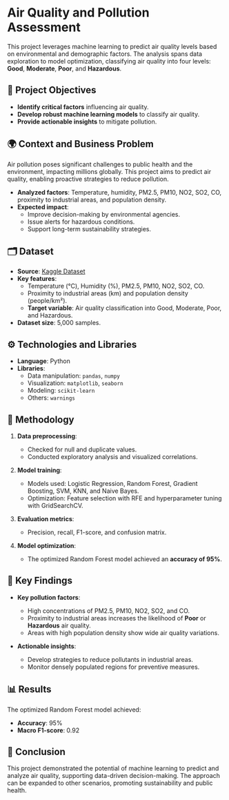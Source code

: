 # Air Quality and Pollution Assessment

This project leverages machine learning to predict air quality levels based on environmental and demographic factors. The analysis spans data exploration to model optimization, classifying air quality into four levels: **Good**, **Moderate**, **Poor**, and **Hazardous**.

## 🎯 Project Objectives

- **Identify critical factors** influencing air quality.
- **Develop robust machine learning models** to classify air quality.
- **Provide actionable insights** to mitigate pollution.

## 🌍 Context and Business Problem

Air pollution poses significant challenges to public health and the environment, impacting millions globally. This project aims to predict air quality, enabling proactive strategies to reduce pollution.

- **Analyzed factors**: Temperature, humidity, PM2.5, PM10, NO2, SO2, CO, proximity to industrial areas, and population density.
- **Expected impact**:
  - Improve decision-making by environmental agencies.
  - Issue alerts for hazardous conditions.
  - Support long-term sustainability strategies.

## 🗂️ Dataset

- **Source**: [Kaggle Dataset](https://www.kaggle.com/datasets/mujtabamatin/air-quality-and-pollution-assessment)
- **Key features**:
  - Temperature (°C), Humidity (%), PM2.5, PM10, NO2, SO2, CO.
  - Proximity to industrial areas (km) and population density (people/km²).
  - **Target variable**: Air quality classification into Good, Moderate, Poor, and Hazardous.
- **Dataset size**: 5,000 samples.

## ⚙️ Technologies and Libraries

- **Language**: Python
- **Libraries**:
  - Data manipulation: `pandas`, `numpy`
  - Visualization: `matplotlib`, `seaborn`
  - Modeling: `scikit-learn`
  - Others: `warnings`

## 🚀 Methodology

1. **Data preprocessing**:
   - Checked for null and duplicate values.
   - Conducted exploratory analysis and visualized correlations.

2. **Model training**:
   - Models used: Logistic Regression, Random Forest, Gradient Boosting, SVM, KNN, and Naive Bayes.
   - Optimization: Feature selection with RFE and hyperparameter tuning with GridSearchCV.

3. **Evaluation metrics**:
   - Precision, recall, F1-score, and confusion matrix.

4. **Model optimization**:
   - The optimized Random Forest model achieved an **accuracy of 95%**.

## 🔑 Key Findings

- **Key pollution factors**:
  - High concentrations of PM2.5, PM10, NO2, SO2, and CO.
  - Proximity to industrial areas increases the likelihood of **Poor** or **Hazardous** air quality.
  - Areas with high population density show wide air quality variations.

- **Actionable insights**:
  - Develop strategies to reduce pollutants in industrial areas.
  - Monitor densely populated regions for preventive measures.

## 📊 Results

The optimized Random Forest model achieved:
- **Accuracy**: 95%
- **Macro F1-score**: 0.92

## 📌 Conclusion

This project demonstrated the potential of machine learning to predict and analyze air quality, supporting data-driven decision-making. The approach can be expanded to other scenarios, promoting sustainability and public health.


